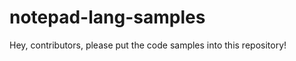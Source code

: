 notepad-lang-samples
====================

Hey, contributors, please put the code samples into this repository!

